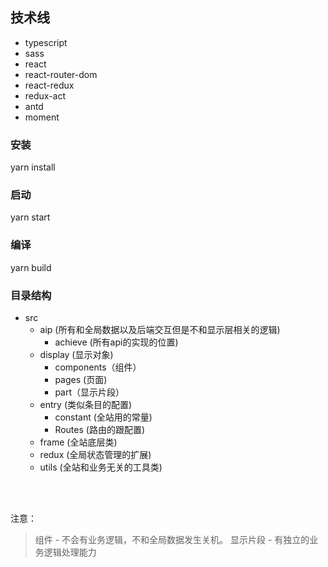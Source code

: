 ## 技术线
  * typescript
  * sass
  * react
  * react-router-dom
  * react-redux
  * redux-act
  * antd
  * moment

### 安装
yarn install

### 启动
yarn start

### 编译
yarn build

### 目录结构
* src
  * aip (所有和全局数据以及后端交互但是不和显示层相关的逻辑)
    * achieve (所有api的实现的位置)
  * display (显示对象)
    * components（组件）
    * pages (页面)
    * part（显示片段）
  * entry (类似条目的配置)
    * constant (全站用的常量)
    * Routes (路由的跟配置)
  * frame (全站底层类)
  * redux (全局状态管理的扩展)
  * utils (全站和业务无关的工具类)

<br/><br/>

注意：
>组件    - 不会有业务逻辑，不和全局数据发生关机。
>显示片段 - 有独立的业务逻辑处理能力